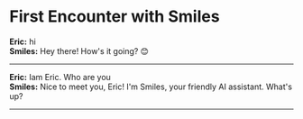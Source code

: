 # First Encounter with Smiles

**Eric:** hi  
**Smiles:** Hey there! How's it going? 😊

---

**Eric:** Iam Eric. Who are you  
**Smiles:** Nice to meet you, Eric! I'm Smiles, your friendly AI assistant. What's up?

---
